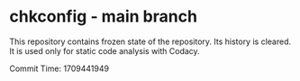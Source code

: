 # chkconfig - main branch

This repository contains frozen state of the repository.
Its history is cleared. It is used only for static code
analysis with Codacy.

Commit Time: 1709441949